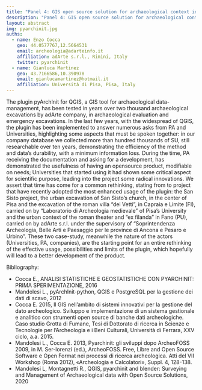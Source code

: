 ```yaml
---
title: "Panel 4: GIS open source solution for archaeological context in between Universities, Public Administration, societies, research center: pyArchInit case"
description: "Panel 4: GIS open source solution for archaeological context in between Universities, Public Administration, societies, research center: pyArchInit case"
layout: abstract
img: pyarchinit.jpg
auths:
  - name: Enzo Cocca
    geo: 44.0577767,12.5664531
    email: archeologia@adarteinfo.it
    affiliation: adArte s.r.l., Rimini, Italy
    twitter: pyarchinit
  - name: Gianluca Martinez
    geo: 43.7166586,10.390978
    email: gianlucamartinez@hotmail.it
    affiliation: Università di Pisa, Pisa, Italy
---
```


The plugin pyArchInit for QGIS, a GIS tool for archaeological data-management, has been tested in years over two thousand
archaeological excavations by adArte company, in archaeological evaluation and emergency excavations. In the last few years, with the widespread of QGIS, the plugin has been implemented to answer numerous asks from PA and Universities, highlighting some aspects that must be spoken together: in our company database we collected more than hundred thousands of SU, still researchable over ten years, demonstrating the efficiency of the method and data’s durability, with a minimum information loss. During the time, PA receiving the documentation and asking for a development, has demonstrated the usefulness of having an
opensource product, modifiable on needs; Universities that started using it had shown some critical aspect for scientific purpose, leading into the project some radical innovations. We assert that time has come for a common rethinking, stating from to project that have recently adopted the most enhanced usage of the plugin: the San Sisto project, the urban excavation of San Sisto’s church, in the center of Pisa and the excavation of the roman villa “dei Vetti”, in Capraia e Limite (FI), carried on by “Laboratorio di Archeologia medievale” of Pisa’s University and the urban context of the roman theater and “ex filanda” in Fano (PU), carried on by adArte s.r.l. under the supervisory of “Soprintendenza Archeologia, Belle Arti e Paesaggio per le province di Ancona e Pesaro e Urbino”. These two case-study, meanwhile the nature of the actors (Universities, PA, companies), are the starting point for an entire rethinking of the effective usage, possibilities and limits of the plugin, which hopefully will lead to a better development of the product.

Bibliography:

- Cocca E., ANALISI STATISTICHE E GEOSTATISTICHE CON PYARCHINIT: PRIMA SPERIMENTAZIONE, 2016
- Mandolesi L., pyArchInit-python, QGIS e PostgreSQL per la gestione dei dati di scavo, 2012
- Cocca E. 2015, Il GIS nell’ambito di sistemi innovativi per la gestione del dato archeologico. Sviluppo e implementazione di un sistema gestionale e analitico con strumenti open source di banche dati archeologiche. Caso studio Grotta di Fumane, Tesi
di Dottorato di ricerca in Scienze e Tecnologie per l’Archeologia e i Beni Culturali, Università di Ferrara, XXV ciclo, a.a. 2015.
- Mandolesi L., Cocca E. 2013, Pyarchinit: gli sviluppi dopo ArcheoFOSS 2009, in M. Ser-lorenzi (ed.), ArcheoFOSS. Free, Libre and Open Source Software e Open Format nei processi di ricerca archeologica. Atti del VII Workshop (Roma 2012), «Archeologia e
Calcolatori», Suppl. 4, 128-138.
- Mandolesi L, Montagnetti R., QGIS, pyarchinit and blender: Surveying and Management of Archaeological data with Open Source Solutions, 2020
